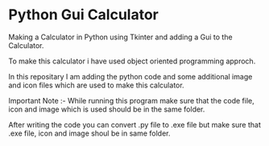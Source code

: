 # Python Gui Calculator

Making a Calculator in Python using Tkinter and adding a Gui to the Calculator.

To make this calculator i have used object oriented programming approch.

In this repositary I am adding the python code and some additional image and icon files which are used to make this calculator.

Important Note :- While running this program make sure that the code file, icon and image which is used should be in the same folder.

After writing the code you can convert .py file to .exe file but make sure that .exe file, icon and image shoul be in same folder.
